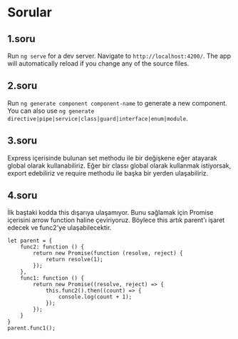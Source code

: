 # Sorular

## 1.soru

Run `ng serve` for a dev server. Navigate to `http://localhost:4200/`. The app will automatically reload if you change any of the source files.

## 2.soru

Run `ng generate component component-name` to generate a new component. You can also use `ng generate directive|pipe|service|class|guard|interface|enum|module`.

## 3.soru

Express içerisinde bulunan set methodu ile bir değişkene eğer atayarak global olarak kullanabiliriz. Eğer bir classı global olarak kullanmak istiyorsak, export edebiliriz ve require methodu ile başka bir yerden ulaşabiliriz.

## 4.soru

İlk baştaki kodda this dışarıya ulaşamıyor. Bunu sağlamak için Promise içerisini arrow function haline çeviriyoruz. Böylece this artık parent'ı işaret edecek ve func2'ye ulaşabilecektir.

```
let parent = {
    func2: function () {
        return new Promise(function (resolve, reject) {
            return resolve(1);
        });
    },
    func1: function () {
        return new Promise((resolve, reject) => {
            this.func2().then((count) => {
                console.log(count + 1);
            });
        });
    }
}
parent.func1();

```
